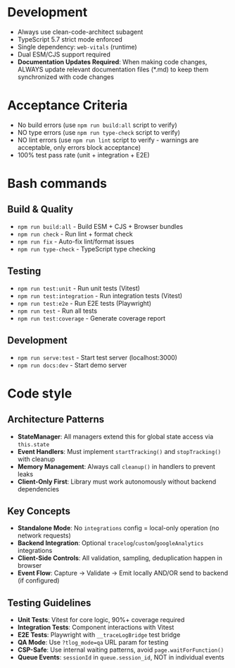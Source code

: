 # Development
- Always use clean-code-architect subagent
- TypeScript 5.7 strict mode enforced
- Single dependency: `web-vitals` (runtime)
- Dual ESM/CJS support required
- **Documentation Updates Required**: When making code changes, ALWAYS update relevant documentation files (*.md) to keep them synchronized with code changes

# Acceptance Criteria

- No build errors (use `npm run build:all` script to verify)
- NO type errors (use `npm run type-check` script to verify)
- NO lint errors (use `npm run lint` script to verify - warnings are acceptable, only errors block acceptance)
- 100% test pass rate (unit + integration + E2E)

# Bash commands

## Build & Quality
- `npm run build:all` - Build ESM + CJS + Browser bundles
- `npm run check` - Run lint + format check
- `npm run fix` - Auto-fix lint/format issues
- `npm run type-check` - TypeScript type checking

## Testing
- `npm run test:unit` - Run unit tests (Vitest)
- `npm run test:integration` - Run integration tests (Vitest)
- `npm run test:e2e` - Run E2E tests (Playwright)
- `npm run test` - Run all tests
- `npm run test:coverage` - Generate coverage report

## Development
- `npm run serve:test` - Start test server (localhost:3000)
- `npm run docs:dev` - Start demo server

# Code style

## Architecture Patterns
- **StateManager**: All managers extend this for global state access via `this.state`
- **Event Handlers**: Must implement `startTracking()` and `stopTracking()` with cleanup
- **Memory Management**: Always call `cleanup()` in handlers to prevent leaks
- **Client-Only First**: Library must work autonomously without backend dependencies

## Key Concepts
- **Standalone Mode**: No `integrations` config = local-only operation (no network requests)
- **Backend Integration**: Optional `tracelog`/`custom`/`googleAnalytics` integrations
- **Client-Side Controls**: All validation, sampling, deduplication happen in browser
- **Event Flow**: Capture → Validate → Emit locally AND/OR send to backend (if configured)

## Testing Guidelines
- **Unit Tests**: Vitest for core logic, 90%+ coverage required
- **Integration Tests**: Component interactions with Vitest
- **E2E Tests**: Playwright with `__traceLogBridge` test bridge
- **QA Mode**: Use `?tlog_mode=qa` URL param for testing
- **CSP-Safe**: Use internal waiting patterns, avoid `page.waitForFunction()`
- **Queue Events**: `sessionId` in `queue.session_id`, NOT in individual events
